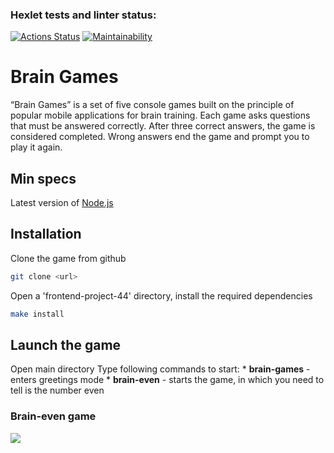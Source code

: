 ### Hexlet tests and linter status:
[![Actions Status](https://github.com/devKarNick/frontend-project-44/actions/workflows/hexlet-check.yml/badge.svg)](https://github.com/devKarNick/frontend-project-44/actions)
[![Maintainability](https://api.codeclimate.com/v1/badges/dfc50c2d88cd46d069c1/maintainability)](https://codeclimate.com/github/hexlet-boilerplates/nodejs-package/maintainability)

# Brain Games
<p>“Brain Games” is a set of five console games built on the principle of popular mobile applications for brain training. Each game asks questions that must be answered correctly. After three correct answers, the game is considered completed. Wrong answers end the game and prompt you to play it again.</p>

## Min specs
Latest version of [Node.js](https://github.com/Hexlet/ru-instructions/blob/main/nodejs.md)

## Installation
Clone the game from github
```bash
git clone <url>
```
Open a 'frontend-project-44' directory, install the required dependencies
```bash
make install
```
## Launch the game
Open main directory
Type following commands to start:
    * **brain-games** - enters greetings mode 
    * **brain-even** - starts the game, in which you need to tell is the number even

### Brain-even game
<a href="https://asciinema.org/a/zBzTJEMeSi9JBeZaGtAX86Nu0" target="_blank"><img src="https://asciinema.org/a/zBzTJEMeSi9JBeZaGtAX86Nu0.svg" /></a>   
   
